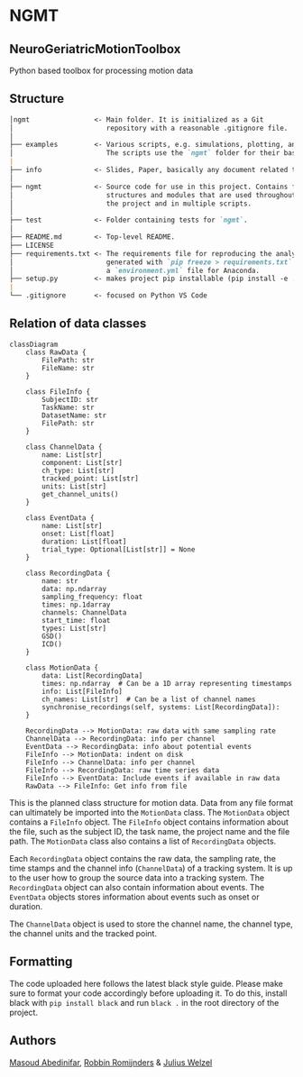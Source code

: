 # NGMT

## NeuroGeriatricMotionToolbox

Python based toolbox for processing motion data

## Structure

```markdown
│ngmt                <- Main folder. It is initialized as a Git
│                       repository with a reasonable .gitignore file.
│
├── examples         <- Various scripts, e.g. simulations, plotting, analysis,
│                       The scripts use the `ngmt` folder for their base code.
|
├── info             <- Slides, Paper, basically any document related to the work in progress.
│
├── ngmt             <- Source code for use in this project. Contains functions,
│                       structures and modules that are used throughout
│                       the project and in multiple scripts.
│
├── test             <- Folder containing tests for `ngmt`.
│
├── README.md        <- Top-level README. 
├── LICENSE
├── requirements.txt <- The requirements file for reproducing the analysis environment, e.g.
│                       generated with `pip freeze > requirements.txt`. Might be replaced by
│                       a `environment.yml` file for Anaconda.
├── setup.py         <- makes project pip installable (pip install -e .) so src can be imported
|
└── .gitignore       <- focused on Python VS Code
```

## Relation of data classes
```mermaid
classDiagram
    class RawData {
        FilePath: str
        FileName: str
    }

    class FileInfo {
        SubjectID: str
        TaskName: str
        DatasetName: str
        FilePath: str
    }

    class ChannelData {
        name: List[str]
        component: List[str]
        ch_type: List[str]
        tracked_point: List[str]
        units: List[str]
        get_channel_units()
    }

    class EventData {
        name: List[str]
        onset: List[float]
        duration: List[float]
        trial_type: Optional[List[str]] = None
    }

    class RecordingData {
        name: str
        data: np.ndarray
        sampling_frequency: float
        times: np.1darray
        channels: ChannelData
        start_time: float
        types: List[str]
        GSD()
        ICD()
    }

    class MotionData {
        data: List[RecordingData]
        times: np.ndarray  # Can be a 1D array representing timestamps
        info: List[FileInfo]
        ch_names: List[str]  # Can be a list of channel names
        synchronise_recordings(self, systems: List[RecordingData]):
    }

    RecordingData --> MotionData: raw data with same sampling rate
    ChannelData --> RecordingData: info per channel
    EventData --> RecordingData: info about potential events
    FileInfo --> MotionData: indent on disk
    FileInfo --> ChannelData: info per channel 
    FileInfo --> RecordingData: raw time series data
    FileInfo --> EventData: Include events if available in raw data
    RawData --> FileInfo: Get info from file
```

This is the planned class structure for motion data. Data from any file format can ultimately be imported into the `MotionData` class. The `MotionData` object contains a `FileInfo` object. The `FileInfo` object contains information about the file, such as the subject ID, the task name, the project name and the file path. The `MotionData` class also contains a list of `RecordingData` objects. 

Each `RecordingData` object contains the raw data, the sampling rate, the time stamps and the channel info (`ChannelData`) of a tracking system. It is up to the user how to group the source data into a tracking system.
The `RecordingData` object can also contain information about events. The `EventData` objects stores information about events such as onset or duration.

The `ChannelData` object is used to store the channel name, the channel type, the channel units and the tracked point.

## Formatting
The code uploaded here follows the latest black style guide. Please make sure to format your code accordingly before uploading it.
To do this, install black with `pip install black` and run `black .` in the root directory of the project.

## Authors

[Masoud Abedinifar](https://github.com/masoudabedinifar), [Robbin Romijnders](https://github.com/rmndrs89) & [Julius Welzel](https://github.com/JuliusWelzel)
